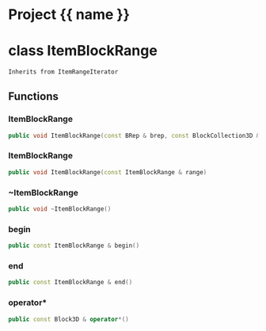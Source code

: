 <script setup>
import {useRoute} from 'vitepress'
const {path} = useRoute()
const tokens = path.split('/')
const words = tokens[2].split('-');
for (let i = 0; i < words.length; i++) {
    words[i] = words[i].charAt(0).toUpperCase() + words[i].slice(1);
    words[i] = words[i].replace('geode', 'Geode')
}
const name = words.join('-');
</script>
# Project {{ name }}

# class ItemBlockRange


```cpp
Inherits from ItemRangeIterator
```



## Functions

### ItemBlockRange

```cpp
public void ItemBlockRange(const BRep & brep, const BlockCollection3D & boundary)
```


### ItemBlockRange

```cpp
public void ItemBlockRange(const ItemBlockRange & range)
```


### ~ItemBlockRange

```cpp
public void ~ItemBlockRange()
```


### begin

```cpp
public const ItemBlockRange & begin()
```


### end

```cpp
public const ItemBlockRange & end()
```


### operator*

```cpp
public const Block3D & operator*()
```




